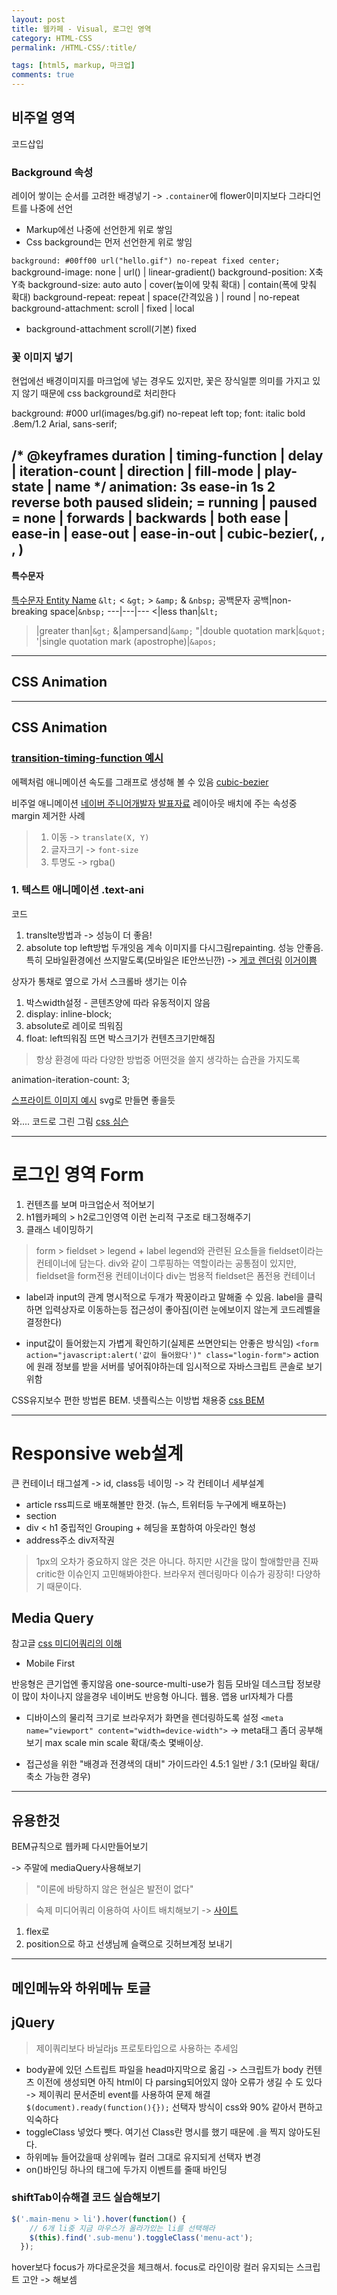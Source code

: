 ```yaml
---
layout: post
title: 웹카페 - Visual, 로그인 영역
category: HTML-CSS
permalink: /HTML-CSS/:title/

tags: [html5, markup, 마크업]
comments: true
---
```


## 비주얼 영역
코드삽입

### Background 속성
레이어 쌓이는 순서를 고려한 배경넣기 -> `.container`에 flower이미지보다 그라디언트를 나중에 선언
* Markup에선 나중에 선언한게 위로 쌓임
* Css background는 먼저 선언한게 위로 쌓임


`background: #00ff00 url("hello.gif") no-repeat fixed center; `
background-image: none | url() | linear-gradient()
background-position: X축 Y축
background-size: auto auto | cover(높이에 맞춰 확대) | contain(폭에 맞춰 확대)
background-repeat: repeat | space(간격있음                                                                                                                                                                                                                                                       ) | round | no-repeat
background-attachment: scroll | fixed | local

* background-attachment
scroll(기본) fixed

### 꽃 이미지 넣기
현업에선 배경이미지를 마크업에 넣는 경우도 있지만, 꽃은 장식일뿐 의미를 가지고 있지 않기 때문에 css background로 처리한다

background: #000 url(images/bg.gif) no-repeat left top;
font: italic bold .8em/1.2 Arial, sans-serif;

/* @keyframes duration | timing-function | delay |
iteration-count | direction | fill-mode | play-state | name */
animation: 3s ease-in 1s 2 reverse both paused slidein;
<single-animation-play-state> = running | paused
<single-animation-fill-mode> = none | forwards | backwards | both
ease | ease-in | ease-out | ease-in-out | cubic-bezier(<number>, <number>, <number>, <number>)
-----
#### 특수문자
[특수문자 Entity Name](https://www.w3schools.com/html/html_entities.asp)
`&lt;` <
`&gt;` >
`&amp;` &
`&nbsp;` 공백문자
공백|non-breaking space|`&nbsp;`
---|---|---
<|less than|`&lt;`
>|greater than|`&gt;`
&|ampersand|`&amp;`
"|double quotation mark|`&quot;`
'|single quotation mark (apostrophe)|`&apos;`

-----
## CSS Animation

---
## CSS Animation

### [transition-timing-function 예시](http://www.the-art-of-web.com/css/timing-function/)

에펙처럼 애니메이션 속도를 그래프로 생성해 볼 수 있음 [cubic-bezier](http://cubic-bezier.com/#.17,.67,.83,.67)


비주얼 애니메이션 [네이버 주니어개발자 발표자료](https://www.slideshare.net/wsconf/css-animation-wsconfseoul2017-vol2?qid=03751171-30ff-4317-a7d9-31f45a110931&v=&b=&from_search=2)
레이아웃 배치에 주는 속성중 margin 제거한 사례


>1. 이동 -> `translate(X, Y)`
>2. 글자크기 -> `font-size`
>3. 투명도 -> rgba()

### 1. 텍스트 애니메이션  .text-ani

코드

1. translte방법과 -> 성능이 더 좋음!
2. absolute top left방법 두개잇음
계속 이미지를 다시그림repainting. 성능 안좋음. 특히 모바일환경에선 쓰지말도록(모바일은 IE안쓰닌깐)
-> [게코 렌더링](https://www.youtube.com/watch?v=ZTnIxIA5KGw)
[이거이쁨](https://codepen.io/sergiompereira/pen/dqvwJ?q=text+shadow+animation&limit=all&type=type-pens)

상자가 통채로 옆으로 가서 스크롤바 생기는 이슈
1. 박스width설정 - 콘텐츠양에 따라 유동적이지 않음
2. display: inline-block;
3. absolute로 레이로 띄워짐
4. float: left띄워짐 뜨면 박스크기가 컨텐츠크기만해짐
>항상 환경에 따라 다양한 방법중 어떤것을 쓸지 생각하는 습관을 가지도록

animation-iteration-count: 3;

[스프라이트 이미지 예시](https://codepen.io/simurai/pen/tukwj)
svg로 만들면 좋을듯

와.... 코드로 그린 그림 [css 심슨](https://pattle.github.io/simpsons-in-css/)

------
# 로그인 영역 Form
1. 컨텐츠를 보며 마크업순서 적어보기
2. h1웹카페의 > h2로그인영역 이런 논리적 구조로 태그정해주기
3. 클래스 네이밍하기

>form > fieldset > legend + label
legend와 관련된 요소들을 fieldset이라는 컨테이너에 담는다.
div와 같이 그루핑하는 역할이라는 공통점이 있지만, fieldset을 form전용 컨테이너이다
div는 범용적 fieldset은 폼전용 컨테이너

* label과 input의 관계
명시적으로 두개가 짝꿍이라고 말해줄 수 있음. label을 클릭하면 입력상자로 이동하는등 접근성이 좋아짐(이런 눈에보이지 않는게 코드레벨을 결정한다)


* input값이 들어왔는지 가볍게 확인하기(실제론 쓰면안되는 안좋은 방식임)
`<form action="javascript:alert('값이 들어왔다')" class="login-form">` action에 원래 정보를 받을 서버를 넣어줘야하는데 임시적으로 자바스크립트 콘솔로 보기위함


CSS유지보수 편한 방법론 BEM. 넷플릭스는 이방법 채용중 [css BEM](http://wit.nts-corp.com/2015/04/16/3538)

------
# Responsive web설계
큰 컨테이너 태그설계 -> id, class등 네이밍 -> 각 컨테이너 세부설계
* article rss피드로 배포해볼만 한것. (뉴스, 트위터등 누구에게 배포하는)
* section
* div < h1 중립적인 Grouping + 헤딩을 포함하여 아웃라인 형성
* address주소 div저작권

>1px의 오차가 중요하지 않은 것은 아니다. 하지만 시간을 많이 할애할만큼 진짜 critic한 이슈인지 고민해봐야한다. 브라우저 렌더링마다 이슈가 굉장히! 다양하기 때문이다.

## Media Query
참고글 [css 미디어쿼리의 이해](http://naradesign.net/wp/2012/05/30/1823/)

* Mobile First

반응형은 큰기업엔 좋지않음 one-source-multi-use가 힘듬
모바일 데스크탑 정보량이 많이 차이나지 않을경우
네이버도 반응형 아니다. 웹용. 앱용 url자체가 다름

* 디바이스의 물리적 크기로 브라우저가 화면을 렌더링하도록 설정
`<meta name="viewport" content="width=device-width">`
-> meta태그 좀더 공부해보기
max scale min scale 확대/축소 몇배이상.

* 접근성을 위한 "배경과 전경색의 대비" 가이드라인
4.5:1 일반 / 3:1 (모바일 확대/축소 가능한 경우)

------
## 유용한것

BEM규칙으로 웹카페 다시만들어보기


-> 주말에 mediaQuery사용해보기
>"이론에 바탕하지 않은 현실은 발전이 없다"

>숙제 미디어쿼리 이용하여 사이트 배치해보기 -> [사이트](https://seulbinim.github.io/)
1. flex로
2. position으로
하고 선생님께 슬랙으로 깃허브계정 보내기


----

## 메인메뉴와 하위메뉴 토글
## jQuery
>제이쿼리보다 바닐라js 프로토타입으로 사용하는 추세임
* body끝에 있던 스트립트 파일을 head마지막으로 옮김
-> 스크립트가 body 컨텐츠 이전에 생성되면 아직 html이 다 parsing되어있지 않아 오류가 생길 수 도 있다
-> 제이쿼리 문서준비 event를 사용하여 문제 해결 `$(document).ready(function(){});`
선택자 방식이 css와 90% 같아서 편하고 익숙하다
* toggleClass 넣었다 뺏다. 여기선 Class란 명시를 했기 때문에 .을 찍지 않아도된다.
* 하위메뉴 들어갔을때 상위메뉴 컬러 그대로 유지되게 선택자 변경
* on()바인딩 하나의 태그에 두가지 이벤트를 줄때 바인딩

### shiftTab이슈해결 코드 실습해보기
```javascript
$('.main-menu > li').hover(function() {
    // 6개 li중 지금 마우스가 올라가있는 li를 선택해라
    $(this).find('.sub-menu').toggleClass('menu-act');
  });
```
hover보다 focus가 까다로운것을 체크해서. focus로 라인이랑 컬러 유지되는 스크립트 고안 -> 해보셈
